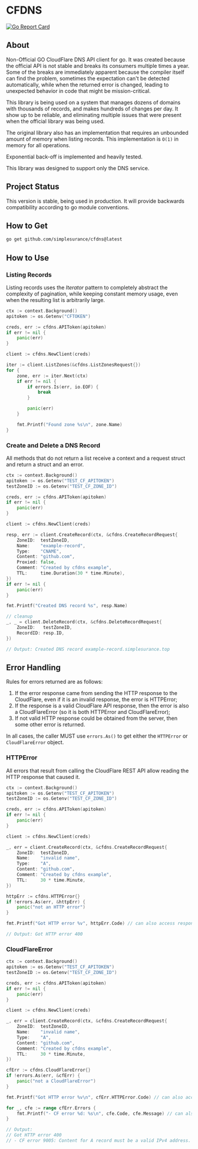 # CFDNS
[![Go Report Card](https://goreportcard.com/badge/github.com/simplesurance/cfdns)](https://goreportcard.com/report/github.com/simplesurance/cfdns)

## About

Non-Official GO CloudFlare DNS API client for go. It was created because
the official API is not stable and breaks its consumers multiple times
a year. Some of the breaks are immediately apparent because the compiler
itself can find the problem, sometimes the expectation can't be detected
automatically, while when the returned error is changed, leading to
unexpected behavior in code that might be mission-critical.

This library is being used on a system that manages dozens of domains with
thousands of records, and makes hundreds of changes per day. It show up to
be reliable, and eliminating multiple issues that were present when the
official library was being used.

The original library also has an implementation that requires an unbounded
amount of memory when listing records. This implementation is `O(1)` in
memory for all operations.

Exponential back-off is implemented and heavily tested.

This library was designed to support only the DNS service.

## Project Status

This version is stable, being used in production. It will provide backwards
compatibility according to go module conventions.

## How to Get

```bash
go get github.com/simplesurance/cfdns@latest
```
## How to Use

### Listing Records

Listing records uses the _Iterator_ pattern to completely abstract the
complexity of pagination, while keeping constant memory usage, even when
the resulting list is arbitrarily large.

```go
ctx := context.Background()
apitoken := os.Getenv("CFTOKEN")

creds, err := cfdns.APIToken(apitoken)
if err != nil {
	panic(err)
}

client := cfdns.NewClient(creds)

iter := client.ListZones(&cfdns.ListZonesRequest{})
for {
	zone, err := iter.Next(ctx)
	if err != nil {
		if errors.Is(err, io.EOF) {
			break
		}

		panic(err)
	}

	fmt.Printf("Found zone %s\n", zone.Name)
}
```

### Create and Delete a DNS Record

All methods that do not return a list receive a context and a request
struct and return a struct and an error.

```go
ctx := context.Background()
apitoken := os.Getenv("TEST_CF_APITOKEN")
testZoneID := os.Getenv("TEST_CF_ZONE_ID")

creds, err := cfdns.APIToken(apitoken)
if err != nil {
	panic(err)
}

client := cfdns.NewClient(creds)

resp, err := client.CreateRecord(ctx, &cfdns.CreateRecordRequest{
	ZoneID:  testZoneID,
	Name:    "example-record",
	Type:    "CNAME",
	Content: "github.com",
	Proxied: false,
	Comment: "Created by cfdns example",
	TTL:     time.Duration(30 * time.Minute),
})
if err != nil {
	panic(err)
}

fmt.Printf("Created DNS record %s", resp.Name)

// cleanup
_, _ = client.DeleteRecord(ctx, &cfdns.DeleteRecordRequest{
	ZoneID:   testZoneID,
	RecordID: resp.ID,
})

// Output: Created DNS record example-record.simplesurance.top
```

## Error Handling

Rules for errors returned are as follows:

1. If the error response came from sending the HTTP response to the
   CloudFlare, even if it is an invalid response, the error is
   HTTPError;
2. If the response is a valid CloudFlare API response, then the error
   is also a CloudFlareError (so it is both HTTPError and CloudFlareError);
3. If not valid HTTP response could be obtained from the server, then some
   other error is returned.

In all cases, the caller MUST use `errors.As()` to get either the
`HTTPError` or `CloudFlareError` object.

### HTTPError

All errors that result from calling the CloudFlare REST API allow reading
the HTTP response that caused it.

```go
ctx := context.Background()
apitoken := os.Getenv("TEST_CF_APITOKEN")
testZoneID := os.Getenv("TEST_CF_ZONE_ID")

creds, err := cfdns.APIToken(apitoken)
if err != nil {
	panic(err)
}

client := cfdns.NewClient(creds)

_, err = client.CreateRecord(ctx, &cfdns.CreateRecordRequest{
	ZoneID:  testZoneID,
	Name:    "invalid name",
	Type:    "A",
	Content: "github.com",
	Comment: "Created by cfdns example",
	TTL:     30 * time.Minute,
})

httpErr := cfdns.HTTPError{}
if !errors.As(err, &httpErr) {
	panic("not an HTTP error")
}

fmt.Printf("Got HTTP error %v", httpErr.Code) // can also access response headers and raw response body

// Output: Got HTTP error 400
```

### CloudFlareError

```go
ctx := context.Background()
apitoken := os.Getenv("TEST_CF_APITOKEN")
testZoneID := os.Getenv("TEST_CF_ZONE_ID")

creds, err := cfdns.APIToken(apitoken)
if err != nil {
	panic(err)
}

client := cfdns.NewClient(creds)

_, err = client.CreateRecord(ctx, &cfdns.CreateRecordRequest{
	ZoneID:  testZoneID,
	Name:    "invalid name",
	Type:    "A",
	Content: "github.com",
	Comment: "Created by cfdns example",
	TTL:     30 * time.Minute,
})

cfErr := cfdns.CloudFlareError{}
if !errors.As(err, &cfErr) {
	panic("not a CloudFlareError")
}

fmt.Printf("Got HTTP error %v\n", cfErr.HTTPError.Code) // can also access response headers and raw response body

for _, cfe := range cfErr.Errors {
	fmt.Printf("- CF error %d: %s\n", cfe.Code, cfe.Message) // can also access response headers and raw response body
}

// Output:
// Got HTTP error 400
// - CF error 9005: Content for A record must be a valid IPv4 address.
```
